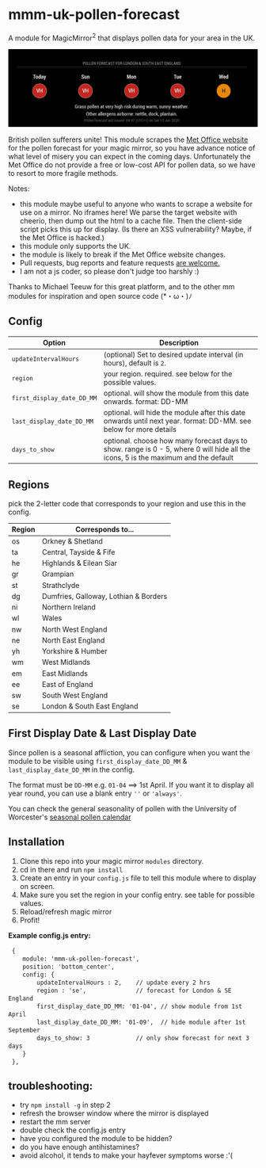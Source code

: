 # mmm-uk-pollen-forecast
A module for MagicMirror<sup>2</sup> that displays pollen data for your area in the UK.

<img src="pollen_forecast.jpg"></img>

British pollen sufferers unite!
This module scrapes the [Met Office website](https://www.metoffice.gov.uk/weather/warnings-and-advice/seasonal-advice/pollen-forecast) for the pollen forecast for your magic mirror, so you have advance notice of what level of misery you can expect in the coming days. Unfortunately the Met Office do not provide a free or low-cost API for pollen data, so we have to resort to more fragile methods. 


Notes: 

- this module maybe useful to anyone who wants to scrape a website for use on a mirror. No iframes here! We parse the target website with cheerio, then dump out the html to a cache file. Then the client-side script picks this up for display. (Is there an XSS vulnerability? Maybe, if the Met Office is hacked.)
- this module only supports the UK.
- the module is likely to break if the Met Office website changes.
- Pull requests, bug reports and feature requests [are welcome.](https://github.com/szech/mmm-uk-pollen-forecast) 
- I am not a js coder, so please don't judge too harshly :)

Thanks to Michael Teeuw for this great platform, and to the other mm modules for inspiration and open source code 
(*・ω・)ﾉ


## Config
| **Option** | **Description** |
| --- | --- |
| `updateIntervalHours` | (optional) Set to desired update interval (in hours), default is `2`. |
| `region` | your region. required. see below for the possible values. |
| `first_display_date_DD_MM` | optional. will show the module from this date onwards. format: DD-MM  |
| `last_display_date_DD_MM` | optional. will hide the module after this date onwards until next year. format: DD-MM. see below for more details |
| `days_to_show`       | optional. choose how many forecast days to show. range is 0 - 5, where 0 will hide all the icons, 5 is the maximum and the default |



## Regions

pick the 2-letter code that corresponds to your region and use this in the config.

|  Region | Corresponds to...  |
| --- | --- |
|  os  |  Orkney & Shetland    |
|  ta  |  Central, Tayside & Fife  |
|  he  |  Highlands & Eilean Siar  |
|  gr  |  Grampian  |
|  st  |  Strathclyde  |
|  dg  |  Dumfries, Galloway, Lothian & Borders  |
|  ni  |  Northern Ireland  |
|  wl  |  Wales  |
|  nw  |  North West England  |
|  ne  |  North East England  |
|  yh  |  Yorkshire & Humber  |
|  wm  |  West Midlands  |
|  em  |  East Midlands  |
|  ee  |  East of England  |
|  sw  |  South West England  |
|  se  |  London & South East England  |

## First Display Date & Last Display Date

Since pollen is a seasonal affliction, you can configure when you want the module to be visible using `first_display_date_DD_MM` & `last_display_date_DD_MM` in the config.

The format must be `DD-MM` e.g. `01-04` ==> 1st April.
If you want it to display all year round, you can use a blank entry `''` or `'always'`.

You can check the general seasonality of pollen with the University of Worcester's [seasonal pollen calendar](
https://www.worcester.ac.uk/about/academic-schools/school-of-science-and-the-environment/science-and-the-environment-research/national-pollen-and-aerobiology-research-unit/pollen-calendar.aspx)


## Installation

  1. Clone this repo into your magic mirror `modules` directory. 
  2. cd in there and run `npm install`
  2. Create an entry in your `config.js` file to tell this module where to display on screen.
  3. Make sure you set the region in your config entry. see table for possible values.
  4. Reload/refresh magic mirror
  5. Profit!


 **Example config.js entry:**
```
 {
    module: 'mmm-uk-pollen-forecast',
    position: 'bottom_center',
    config: {
        updateIntervalHours : 2,    // update every 2 hrs
        region : 'se',              // forecast for London & SE England
        first_display_date_DD_MM: '01-04', // show module from 1st April
        last_display_date_DD_MM: '01-09',  // hide module after 1st September
        days_to_show: 3             // only show forecast for next 3 days
    }
 },
```



## troubleshooting:
- try `npm install -g` in step 2 
- refresh the browser window where the mirror is displayed
- restart the mm server
- double check the config.js entry
- have you configured the module to be hidden?
- do you have enough antihistamines?
- avoid alcohol, it tends to make your hayfever symptoms worse :'(



